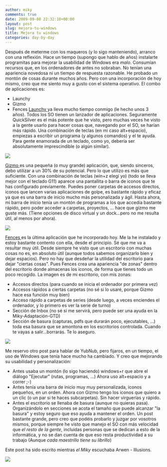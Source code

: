 ```yaml
---
author: miky
comments: true
date: 2009-09-08 22:32:10+00:00
layout: post
slug: mejora-tu-windows
title: Mejora tu windows
categories: day-by-day
---
```


Después de meterme con los maqueros (y lo sigo manteniendo), arranco con una reflexión. Hace un tiempo (supongo que hablo de años) instalarte programitas para mejorar la usabilidad de Windows era _malo_. Consumían recursos que, en los ordenadores de antes no sobraban. No tenían una apariencia novedosa ni un tiempo de respuesta razonable. He probado un montón de cosas durante muchos años. Pero con una incorporación de hoy mismo, creo que me siento muy a gusto con el sistema operativo. El combo de aplicaciones es:  


  * Launchy
  * Gizmo
  * Fences
[Launchy ](http://www.launchy.net/)ya lleva mucho tiempo conmigo (le hecho unos 3 años). Todos los SO tienen un lanzador de aplicaciones. Seguramente QuickSilver es el más potente que he visto, pero muchas veces he visto a la gente usarlo para hacer cosas que, navegando por el SO, se harían más rápido. Una combinación de teclas (en mi caso alt+espacio), empiezas a escribir un programa (y algunos comandos) y el te ayuda. Para gente enamorada de un teclado, como yo, debería ser absolutamente imprescindible (o algún similar).  


![](http://www.dosidiotas.com/wp-content/uploads/launchy.png)

[Gizmo ](http://gizmo-toolbar.softonic.com/)es una pequeña (o muy grande) aplicación, que, siendo sinceros, debo utilizar a un 30% de su potencial. Pero lo que utilizo es más que suficiente. Con una combinación de teclas (win+z elegí yo) (todo se lleva mejor con el teclado G11) aparece una pantallita o barra de iconos que te has configurado previamente. Puedes poner carpetas de accesos directos, iconos que lancen varias aplicaciones de golpe, es bastante rápido y eficaz ya que es una barra de inicio mucho más personalizada y ágil. Hasta ahora, mi barra de inicio tenía un montón de programas a los que accedía bastante rápido, pero poder acceder a carpetas, proyectos, ... hace que gizmo me guste más. (Tiene opciones de disco virtual y un dock...pero no me resulta útil, al menos por ahora).  


![](http://image.wareseeker.com/software/cdi/desktop-enhancements/desktop-customization/scr_gizmo-toolbar-2.7.3-1.jpeg)  


[Fences ](http://www.stardock.com/products/fences/)es la última aplicación que he incorporado hoy. Me la he instalado y estoy bastante contento con ella, desde el principio. Sé que me va a resultar muy útil. Desde siempre he visto que un escritorio con muchas cosas no es, en absoluto útil (aunque todos sabemos organizarlo bien y dejar espacios). Pero no hay que desdeñar la utilidad del escritorio para dejar "ciertas cosas". Pues Fences crea una apariencia "de zonas" dentro del escritorio donde almacenas los iconos, de forma que tienes todo un poco recogido. La imagen es de mi escritorio, con mis zonas:  


  * Accesos directos (para cuando se inicia el ordenador por primera vez)
  * Accesos rápidos a ciertas carpetas (no sé si lo usaré, porque Gizmo hace esa función muy bien)
  * Acceso rápido a carpetas de series (desde luego, a veces enciendes el ordenador, y lo primero es ver la serie de turno)
  * Sección de Inbox (no sé si me servirá, pero puede ser una ayuda en la Miky-Adaptación-GTD)
  * Sección de basura (capturas, pdfs que durarán poco, ejecutables, ...) toda esa basura que se amontona en los escritorios controlada. Cuando te vayas a salir...borrarás. Te lo aseguro.

![](http://www.dosidiotas.com/wp-content/uploads/desktop2.jpg)  


Me reservo otro post para hablar de YubNub, pero fijaros, en un tiempo, el uso de Windows que tenía hace mucho ha cambiado. Y creo que mejorando su usabilidad y personalización:  


  * Antes usaba un montón (lo sigo haciendo) windows+r que abre el diálogo "Ejecutar" (rutas, programas, ...) Ahora uso alt+espacio y a correr ;-)
  * Antes tenía una barra de inicio muy muy personalizada, iconos pequeños, en un orden. Ahora con Gizmo tengo los iconos que quiero a un clic (o un par si te haces subcarpetas). Sin hacer virguerías y rápido.
  * Antes el escritorio se llenaba de basura (aunque no quieras pasa). Organizándolo en secciones se acota el tamaño que puede alcanzar "la basura" y estoy seguro que eso ayuda a mantener el orden.
Un post bastante grande, pero creo que podéis probarlo y juzgar por vosotros mismos, porque siempre he visto que manejo el SO con más velocidad que _el resto de la gente_, incluidas personas que se dedican a esto de la informática, y no se dan cuenta de que eso resta productividad a su trabajo (Aunque _cada maestrillo tiene su librillo_)  
  
Este post ha sido escrito mientras _el Miky_ escuchaba Arwen - Illusions.  
  
  
  


![](http://img.zemanta.com/pixy.gif?x-id=7b54c55f-5626-8539-93fb-2f7aed8de535)
